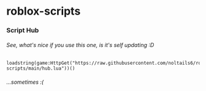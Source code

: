 # roblox-scripts

### Script Hub
###### See, what's nice if you use this one, is it's self updating :D
```
loadstring(game:HttpGet("https://raw.githubusercontent.com/noltails6/roblox-scripts/main/hub.lua"))()
```
###### ...sometimes :(
